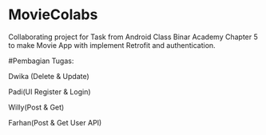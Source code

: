 # MovieColabs
Collaborating project for Task from Android Class Binar Academy Chapter 5 to make Movie App with implement Retrofit and authentication.

#Pembagian Tugas:
<p>Dwika (Delete & Update)</p>
<p>Padi(UI Register & Login)</p>
<p>Willy(Post & Get)</p>
<p>Farhan(Post & Get User API)</p>
